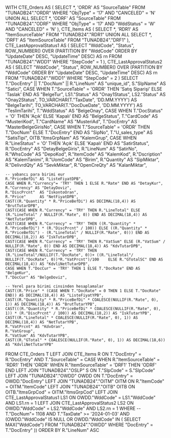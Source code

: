 WITH CTE_Orders AS (
    SELECT *, 'ORDR' AS "SourceTable" FROM "TUNADB24"."ORDR" 
    WHERE "ObjType" = '17'  AND "CANCELED" = 'N'
    UNION ALL
    SELECT *, 'ODRF' AS "SourceTable" FROM "TUNADB24"."ODRF" 
    WHERE "ObjType" = '17' AND "WddStatus" = 'W'  AND "CANCELED" = 'N'
),
CTE_Items AS (
    SELECT *, 'RDR1' AS "ItemSourceTable" FROM "TUNADB24"."RDR1"
    UNION ALL
    SELECT *, 'DRF1' AS "ItemSourceTable" FROM "TUNADB24"."DRF1"
),
CTE_LastApprovalStatus1 AS (
    SELECT
        "WddCode",
        "Status",
        ROW_NUMBER() OVER (PARTITION BY "WddCode" ORDER BY "UpdateDate" DESC, "UpdateTime" DESC) AS rn
    FROM
        "TUNADB24"."WDD1"
    WHERE
        "StepCode" = 1
),
CTE_LastApprovalStatus2 AS (
    SELECT
        "WddCode",
        "Status",
        ROW_NUMBER() OVER (PARTITION BY "WddCode" ORDER BY "UpdateDate" DESC, "UpdateTime" DESC) AS rn
    FROM
        "TUNADB24"."WDD1"
    WHERE
        "StepCode" = 2
)
SELECT
T."DocEntry" || T."DocNum" || R."LineNum" AS "unique_id",
    S."SlpName" AS "Satici",
    CASE WHEN T."SourceTable" = 'ORDR' THEN 'Satış Siparişi' ELSE 'Taslak' END AS "BelgeTur",
    LS1."Status" AS "Onay1Status",
    LS2."Status" AS "Onay2Status",
    TO_VARCHAR(T."TaxDate", 'DD.MM.YYYY') AS "BelgeTarihi",
    TO_VARCHAR(T."DocDueDate", 'DD.MM.YYYY') AS "TeslimTarihi",
    T."WddStatus" AS "BelgeOnay",
    CASE WHEN T."DocStatus" = 'O' THEN 'Açık' ELSE 'Kapalı' END AS "BelgeStatus",
    T."CardCode" AS "MusteriKod",
    T."CardName" AS "MusteriAd",
    T."DocEntry" AS "MasterBelgeGirisNo",
    CASE WHEN T."SourceTable" = 'ORDR' THEN T."DocNum" ELSE T."DocEntry" END AS "SipNo",
    T."U_sales_type" AS "SatisTipi",
    OITB."ItmsGrpNam" AS "KalemGrup",
    CASE WHEN R."LineStatus" = 'O' THEN 'Açık' ELSE 'Kapalı' END AS "SatirStatus",  
    R."DocEntry" AS "DetayBelgeGiris",
    R."LineNum" AS "SatirNo",
    R."WhsCode" AS "DepoKod",
    R."ItemCode" AS "KalemKod",
    R."Dscription" AS "KalemTanimi",
    R."UomCode" AS "Birim",
    R."Quantity" AS "SipMiktar",
    R."DelivrdQty" AS "SevkMiktar",
    R."OpenCreQty" AS "KalanMiktar",
    
    -- yabancı para birimi eur
    R."PriceBefDi" AS "ListeFiyatDPB",
    CASE WHEN R."Currency"= 'TRY' THEN 1 ELSE R."Rate" END AS "DetayKur",
    R."Currency" AS "DetayDoviz",
    R."DiscPrcnt"  AS "IskontoOran",
    R."Price"      AS "NetFiyatDPB",
    CAST((R."Quantity" * R."PriceBefDi") AS DECIMAL(18,4)) AS "BrutTutarDPB",
    CAST(CASE WHEN R."Currency" = 'TRY' THEN R."LineTotal" ELSE (R."LineTotal" / NULLIF(R."Rate", 0)) END AS DECIMAL(18,4)) AS "NetTutarDPB",
    CAST(CASE WHEN R."Currency" = 'TRY' THEN ((R."Quantity" * R."PriceBefDi") * (R."DiscPrcnt" / 100)) ELSE ((R."Quantity" * R."PriceBefDi") - (R."LineTotal" / NULLIF(R."Rate", 0))) END AS DECIMAL(18,2)) AS "IskTutarDPB",  
    CAST(CASE WHEN R."Currency" = 'TRY' THEN R."VatSum" ELSE (R."VatSum" / NULLIF(R."Rate", 0)) END AS DECIMAL(18,4)) AS "KdvTutarDPB",
    CAST(CASE WHEN R."Currency" = 'TRY' THEN (R."LineTotal"/NULLIF(T."DocRate", 0))+ ((R."LineTotal"/ NULLIF(T."DocRate", 0))*R."VatPrcnt")/100    ELSE R."GTotalSC" END AS DECIMAL(18,4)) AS "KdvliNetTutarDPB",
    CASE WHEN T."DocCur" = 'TRY' THEN 1 ELSE T."DocRate" END AS "BelgeKur",
    T."DocCur" AS "BelgeDoviz",
    
    -- Yerel para birimi cinsinden hesaplamalar
    CAST((R."Price" * (CASE WHEN T."DocRate" = 0 THEN 1 ELSE T."DocRate" END)) AS DECIMAL(18,4)) AS "ListeFiyatYPB",
    CAST((R."Quantity" * R."PriceBefDi" * COALESCE(NULLIF(R."Rate", 0), 1)) AS DECIMAL(18,4)) AS "BrutTutarYPB",
    CAST(((R."Quantity" * R."PriceBefDi" * COALESCE(NULLIF(R."Rate", 0), 1)) * (R."DiscPrcnt" / 100)) AS DECIMAL(18,2)) AS "IskTutarYPB",
    CAST((R."LineTotal" * COALESCE(NULLIF(R."Rate", 0), 1)) AS DECIMAL(18,4)) AS "NetTutarYPB",
    R."VatPrcnt" AS "KdvOran",
    R."VatGroup",
    R."VatSum" AS "KdvTutarYPB",  
    CAST((R."GTotal" * COALESCE(NULLIF(R."Rate", 0), 1)) AS DECIMAL(18,6)) AS "KdvliNetTutarYPB"
FROM
    CTE_Orders T
LEFT JOIN CTE_Items R ON T."DocEntry" = R."DocEntry" AND T."SourceTable" = CASE 
                                                                            WHEN R."ItemSourceTable" = 'RDR1' THEN 'ORDR'
                                                                            WHEN R."ItemSourceTable" = 'DRF1' THEN 'ODRF'
                                                                            END
LEFT JOIN "TUNADB24"."OSLP" S ON T."SlpCode" = S."SlpCode"
LEFT JOIN "TUNADB24"."OWDD" OWDD ON T."DocEntry" = OWDD."DocEntry"
LEFT JOIN "TUNADB24"."OITM" OITM ON R."ItemCode" = OITM."ItemCode"
LEFT JOIN "TUNADB24"."OITB" OITB ON OITB."ItmsGrpCod" = OITM."ItmsGrpCod"
LEFT JOIN CTE_LastApprovalStatus1 LS1 ON OWDD."WddCode" = LS1."WddCode" AND LS1.rn = 1
LEFT JOIN CTE_LastApprovalStatus2 LS2 ON OWDD."WddCode" = LS2."WddCode" AND LS2.rn = 1
WHERE --T."DocNum"= 1108 AND
      T."TaxDate" >= '2024-01-03' AND
    (OWDD."WddCode" IS NULL OR OWDD."WddCode" IN (
        SELECT MAX("WddCode")
        FROM "TUNADB24"."OWDD"
        WHERE "DocEntry" = T."DocEntry"
    )) 
ORDER BY R."LineNum" ASC
